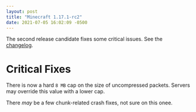 ```yaml
---
layout: post
title: "Minecraft 1.17.1-rc2"
date: 2021-07-05 16:02:09 -0500
---
```


The second release candidate fixes some critical issues. See the [changelog](https://www.minecraft.net/en-us/article/minecraft-1-17-1-release-candidate-1).

# Critical Fixes

There is now a hard `8 MB` cap on the size of uncompressed packets. Servers may override this value with a lower cap.

There *may* be a few chunk-related crash fixes, not sure on this onee.

